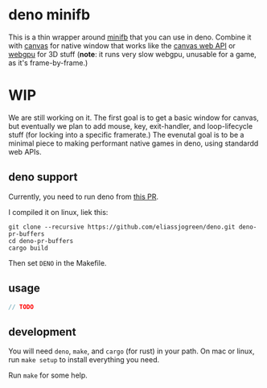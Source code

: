 # deno minifb

This is a thin wrapper around [minifb](https://docs.rs/minifb/latest/minifb/) that you can use in deno. Combine it with [canvas](https://github.com/DjDeveloperr/deno-canvas) for native window that works like the [canvas web API](https://developer.mozilla.org/en-US/docs/Web/API/Canvas_API) or [webgpu](https://deno.land/x/deno@v1.9.2/op_crates/webgpu) for 3D stuff (**note**: it runs very slow webgpu, unusable for a game, as it's frame-by-frame.)

# WIP

We are still working on it. The first goal is to get a basic window for canvas, but eventually we plan to add mouse, key, exit-handler, and loop-lifecycle stuff (for locking into a specific framerate.) The evenutal goal is to be a minimal piece to making performant native games in deno, using standardd web APIs.

## deno support

Currently, you need to run deno from [this PR](https://github.com/denoland/deno/pull/11648).

I compiled it on linux, liek this:

```
git clone --recursive https://github.com/eliassjogreen/deno.git deno-pr-buffers
cd deno-pr-buffers
cargo build
```

Then set `DENO` in the Makefile.

## usage

```ts
// TODO
```

## development

You will need `deno`, `make`, and `cargo` (for rust) in your path. On mac or linux, run `make setup` to install everything you need.

Run `make` for some help.
